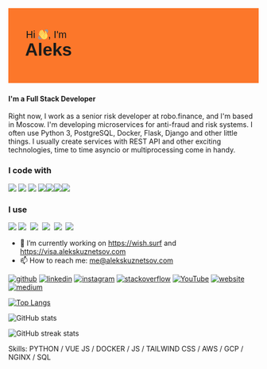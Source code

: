 <img src="https://raw.githubusercontent.com/geekkun/geekkun/main/header.png">

#### I'm a Full Stack Developer

Right now, I work as a senior risk developer at robo.finance, and I'm based in Moscow. I'm developing microservices for anti-fraud and risk systems. I often use Python 3, PostgreSQL, Docker, Flask, Django and other little things. I usually create services with REST API and other exciting technologies, time to time asyncio or multiprocessing come in handy.

<h3>I code with</h3>
<img src="https://devicons.github.io/devicon/devicon.git/icons/python/python-original.svg" width="40px">
<img src="https://devicons.github.io/devicon/devicon.git/icons/django/django-original.svg" width="40px">
<img src="https://devicons.github.io/devicon/devicon.git/icons/vuejs/vuejs-original.svg" width="40px">
<img src="https://devicons.github.io/devicon/devicon.git/icons/html5/html5-plain.svg" width="40px"><img src="https://devicons.github.io/devicon/devicon.git/icons/css3/css3-plain.svg" width="40px"><img src="https://devicons.github.io/devicon/devicon.git/icons/javascript/javascript-original.svg" width="40px"><img src="https://devicons.github.io/devicon/devicon.git/icons/nodejs/nodejs-plain.svg" width="40px">

<h3>I use</h3>
<img src="https://devicons.github.io/devicon/devicon.git/icons/docker/docker-original.svg" width="40px">
<img src="https://devicons.github.io/devicon/devicon.git/icons/git/git-original.svg" width="40px">&nbsp;
<img src="https://devicons.github.io/devicon/devicon.git/icons/amazonwebservices/amazonwebservices-original.svg" width="40px">&nbsp;
<img src="https://devicons.github.io/devicon/devicon.git/icons/vim/vim-original.svg" width="40px">&nbsp;
<img src="https://devicons.github.io/devicon/devicon.git/icons/postgresql/postgresql-original.svg" width="40px">&nbsp;
<img src="https://devicons.github.io/devicon/devicon.git/icons/nginx/nginx-original.svg" width="40px">&nbsp;

- 🔭 I’m currently working on https://wish.surf and https://visa.alekskuznetsov.com
- 📫 How to reach me: me@alekskuznetsov.com 


[<img src='https://cdn.jsdelivr.net/npm/simple-icons@3.0.1/icons/github.svg' alt='github' height='40'>](https://github.com/geekkun)  [<img src='https://cdn.jsdelivr.net/npm/simple-icons@3.0.1/icons/linkedin.svg' alt='linkedin' height='40'>](https://www.linkedin.com/in/alekskuznetsov/)  [<img src='https://cdn.jsdelivr.net/npm/simple-icons@3.0.1/icons/instagram.svg' alt='instagram' height='40'>](https://www.instagram.com/gk.kn/)  [<img src='https://cdn.jsdelivr.net/npm/simple-icons@3.0.1/icons/stackoverflow.svg' alt='stackoverflow' height='40'>](https://stackoverflow.com/users/6388578)  [<img src='https://cdn.jsdelivr.net/npm/simple-icons@3.0.1/icons/youtube.svg' alt='YouTube' height='40'>](https://www.youtube.com/channel/alekskuznetsov)  [<img src='https://cdn.jsdelivr.net/npm/simple-icons@3.0.1/icons/icloud.svg' alt='website' height='40'>](https://alekskuznetsov.com/)  [<img src='https://cdn.jsdelivr.net/npm/simple-icons@3.0.1/icons/medium.svg' alt='medium' height='40'>](https://medium.com/@alex_kuznetsov)  

[![Top Langs](https://github-readme.vercel.alekskuznetsov.com/api/top-langs/?username=geekkun&show_icons=true&count_private=true&langs_count=10&layout=compact&theme=Gradient)](https://github.com/anuraghazra/github-readme-stats)

![GitHub stats](https://github-readme.vercel.alekskuznetsov.com/api?username=geekkun&show_icons=true&count_private=true&theme=Gradient)  

![GitHub streak stats](https://github-readme-streak-stats.herokuapp.com/?user=geekkun)  


Skills: PYTHON / VUE JS / DOCKER / JS / TAILWIND CSS / AWS / GCP / NGINX / SQL

<!--
[![willianrod's wakatime stats](https://github-readme.vercel.alekskuznetsov.com/api/wakatime?username=alekskuznetsov&layout=compact&theme=Gradient)](https://github.com/anuraghazra/github-readme-stats)


**geekkun/geekkun** is a ✨ _special_ ✨ repository because its `README.md` (this file) appears on your GitHub profile.

Here are some ideas to get you started:

- 🔭 I’m currently working on ...
- 🌱 I’m currently learning ...
- 👯 I’m looking to collaborate on ...
- 🤔 I’m looking for help with ...
- 💬 Ask me about ...
- 📫 How to reach me: ...
- 😄 Pronouns: ...
- ⚡ Fun fact: ...
-->
